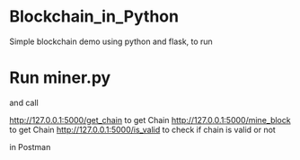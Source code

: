 # Blockchain_in_Python

Simple blockchain demo using python and flask,
to run 
# Run miner.py 

and call 

http://127.0.0.1:5000/get_chain  to get Chain
http://127.0.0.1:5000/mine_block  to get Chain
http://127.0.0.1:5000/is_valid  to check if chain is valid or not

in Postman

